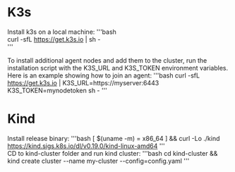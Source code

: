 # K3s
Install k3s on a local machine: 
'''bash  
curl -sfL https://get.k3s.io | sh -  
'''  

To install additional agent nodes and add them to the cluster, run the installation script with the K3S_URL and K3S_TOKEN environment variables. Here is an example showing how to join an agent: 
'''bash
curl -sfL https://get.k3s.io | K3S_URL=https://myserver:6443 K3S_TOKEN=mynodetoken sh -
'''  

# Kind  
Install release binary: 
'''bash
[ $(uname -m) = x86_64 ] && curl -Lo ./kind https://kind.sigs.k8s.io/dl/v0.19.0/kind-linux-amd64
'''  
CD to kind-cluster folder and run kind cluster: 
'''bash
cd kind-cluster && kind create cluster --name my-cluster --config=config.yaml
'''